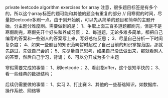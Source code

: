private leetcode algorithm exercises for array
注意，很多题目标签是有多个的，所以这个array标签的题可能和其他的题会有重复的部分
//
用寒假的时间，尽量把leetcode多刷一点。由于刚开始刷，可以先从简单的题目和简单的主题开始，分主题分难度刷。需要做到的是：
1、争取上面三百多道题都刷完，但是不是寒假刷完，寒假先开个好头和养成习惯；
2、每道题，无论多难多简单，都把自己编写的答案和一些别人的答案写上来，写好总结反思；
3、尽量自己分析一下时间复杂度；
4、如果一些题目的知识范畴暂时超过了自己目前的知识掌握范围，那就先跳过，先做自己会的；
5、先尽量自己思考，如果自己没法做出来，那就看别人的答案，然后自己学习，背诵；
6、可以分开成为多个主题

寒假需要完成的事情：
1、刷leetcode；
2、看剑指offer，这个是短平快的；
3、看一些经典的数据结构；

后续仍需要做的事情：
1、实习
2、打比赛
3、其他的一些基础知识，如数据库、操作系统、网络等
